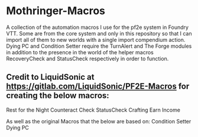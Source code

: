 # Mothringer-Macros
A collection of the automation macros I use for the pf2e system in Foundry VTT. Some are from the core system and only in this repository so that I can import all of them to new worlds with a single import compendium action. Dying PC and Condition Setter require the TurnAlert and The Forge modules in addition to the presence in the world of the helper macros RecoveryCheck and StatusCheck respectively in order to function.


## Credit to LiquidSonic at https://gitlab.com/LiquidSonic/PF2E-Macros for creating the below macros:
Rest for the Night
Counteract Check
StatusCheck
Crafting
Earn Income

As well as the original Macros that the below are based on:
Condition Setter
Dying PC
